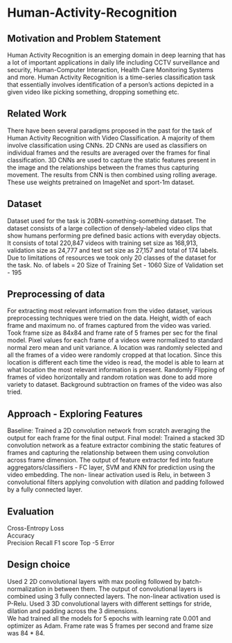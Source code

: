 # Human-Activity-Recognition

## Motivation and Problem Statement

Human Activity Recognition is an emerging domain in deep learning that has a lot of important applications in daily life including CCTV surveillance and security, Human-Computer Interaction, Health Care Monitoring Systems and more.
Human Activity Recognition is a time-series classification task that essentially involves identification of a person’s actions depicted in a given video like picking something, dropping something etc.

## Related Work

There have been several paradigms proposed in the past for the task of Human Activity Recognition with Video Classification. 
A majority of them involve classification using CNNs. 
2D CNNs are used as classifiers on individual frames and the results are averaged over the frames for final classification. 
3D CNNs are used to capture the static features present in the image and the relationships between the frames thus capturing movement. The results from CNN is then combined using rolling average. 
These use weights pretrained on ImageNet and sport-1m dataset.

## Dataset
Dataset used for the task is  20BN-something-something dataset.  The dataset consists of a large collection of densely-labeled video clips that show humans performing pre defined basic actions with everyday objects. It consists of total 220,847 videos with training set size as 168,913, validation size as 24,777 and test set size as 27,157 and total of 174 labels.
Due to limitations of resources we took only 20 classes of the dataset for the task.
No. of labels = 20
Size of Training Set - 1060
Size of Validation set - 195

## Preprocessing of data
For extracting most relevant information from the video dataset, various preprocessing techniques were tried on the data.
Height, width of each frame and maximum no. of frames captured from the video was varied. Took frame size as 84x84 and frame rate of 5 frames per sec for the final model.
Pixel values for each frame of a  videos were normalized to standard normal zero  mean and unit variance. 
A location was randomly selected and all the frames of a video were randomly cropped at that location. Since this location is different each time the video is read, the model is able to learn at what location the most relevant information is present.
Randomly Flipping of frames of video horizontally and random rotation was done to add more variety to dataset.
Background subtraction on frames of the video was also tried.

## Approach - Exploring Features
Baseline: Trained a 2D convolution network from scratch averaging the output for each frame for the final output.
Final model: Trained a stacked 3D convolution network as a feature extractor combining the static features of frames and capturing the relationship between them using convolution across frame dimension.  The output of feature extractor fed into feature aggregators/classifiers - FC layer, SVM and KNN for prediction using the video embedding.
The non- linear activation used is Relu, in between 3 convolutional filters applying convolution with dilation and padding followed by a fully connected layer.

## Evaluation
Cross-Entropy Loss  		
Accuracy				 
Precision
Recall
F1 score
Top -5 Error

## Design choice
Used 2 2D convolutional layers with max pooling followed by batch-normalization in between them. The output of convolutional layers is combined using 3 fully connected layers. The non-linear activation used is P-Relu.
Used 3 3D convolutional layers with different settings for stride, dilation and padding across the 3 dimensions.    
We had trained all the models for 5 epochs with learning rate 0.001 and optimizer as Adam.  Frame rate was 5 frames per second and frame size was 84 * 84.
